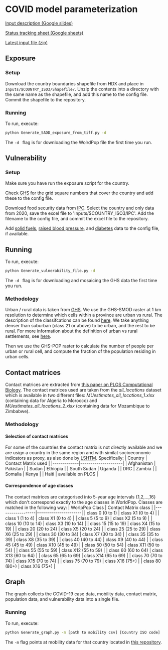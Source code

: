 # COVID model parameterization

[Input description (Google slides)](https://docs.google.com/presentation/d/16hplfTHyJtXoAXTLgNp3LHWP2Upig0eofGcufOsv3RY/edit?usp=sharing)

[Status tracking sheet (Google sheets)](https://docs.google.com/spreadsheets/d/1F-15iyDf_v7hBtr-jdCQMptt5bSFY52YivYRyLFVFBQ/edit?usp=sharing)

[Latest input file (zip)](https://drive.google.com/file/d/1gK3opqhwCc4BRu5PvnYagi0sSI6qnyxn/view)


## Exposure

### Setup

Download the country boundaries shapefile from HDX and place in `Inputs/$COUNTRY_ISO3/Shapefile/`. Unzip the contents
into a directory with the same name as the shapefile, and add this name to the config file.  
Commit the shapefile to the repository.

### Running
To run, execute:
```bash
python Generate_SADD_exposure_from_tiff.py -d
```
The `-d ` flag is for downloading the WolrdPop file the first time you run.  

## Vulnerability

### Setup

Make sure you have run the exposure script for the country. 

Check [GHS](https://ghsl.jrc.ec.europa.eu/download.php) for the grid square numbers that cover the country
and add these to the config file. 

Download food security data from [IPC](http://www.ipcinfo.org/ipc-country-analysis/population-tracking-tool/en/).
Select the country and only data from 2020, save the excel file to 'Inputs/$COUNTRY_ISO3/IPC'. 
Add the filename to the config file, and commit the excel file to the repository. 

Add [solid fuels](https://apps.who.int/gho/data/node.main.135?lang=en), 
[raised blood pressure](https://www.who.int/nmh/countries), and
[diabetes](https://www.who.int/nmh/countries) data to the config file, if available. 
 
## Running 

To run, execute:
```bash
python Generate_vulnerability_file.py -d
```
The `-d ` flag is for downloading and mosaicing the GHS data the first time you run.

### Methodology

Urban / rural data is taken from [GHS](https://ghsl.jrc.ec.europa.eu/). We use the GHS-SMOD raster at 1 km resolution
to determine which cells within a province are urban vs rural. The description of the 
classifcations can be found [here](https://ghsl.jrc.ec.europa.eu/documents/GHSL_Data_Package_2019.pdf).
We take anything denser than suburban (class 21 or above) to be urban, and the rest to be rural.
For more information about the definition of urban vs rural settlements, see 
[here](https://ghsl.jrc.ec.europa.eu/degurbaDefinitions.php).

Then we use the GHS-POP raster to calculate the number of people per urban or rural cell,
and compute the fraction of the population residing in urban cells. 

## Contact matrices

Contact matrices are extracted from [this paper on PLOS Computational Biology](https://journals.plos.org/ploscompbiol/article?id=10.1371/journal.pcbi.1005697#sec020).
The contact matrices used are taken from the _all\_locations_ dataset which is available in two different files: _MUestimates\_all\_locations\_1.xlsx_ (containing data for Algeria to Morocco) and _MUestimates\_all\_locations\_2.xlsx_ (containing data for Mozambique to Zimbabwe).

### Methodology

#### Selection of contact matrices

For some of the countries the contact matrix is not directly available and we are usign a country in the same region and with similat socioeconomic indicators as proxy, as also done by [LSHTM](https://www.dropbox.com/sh/m3n6qjesd7v3rd0/AAC0OblfX-8sVyIuGCsqSZjMa?dl=0). Specifically:
| Country     | Contact Matrix used |
|-------------|---------------------|
| Afghanistan | Pakistan            |
| Sudan       | Ethiopia            |
| South Sudan | Uganda              |
| DRC         | Zambia              |
| Somalia     | Kenya               |
| Haiti       | available on PLOS   |

#### Correspondence of age classes

The contact matrices are categorised into 5-year age intervals {1,2,...,16} which don't correspond exactly to the age classes in WorldPop. Classes are matched in the following way:
| WorlpPop Class   | Contact Matrix class |
|------------------|----------------------|
| class 0 (0 to 1) | class X1 (0 to 4)       |
| class 1 (1 to 4) | class X1 (0 to 4)       |
| class 5 (5 to 9) | class X2 (5 to 9)       |
| class 10 (10 to 14) | class X3 (10 to 14)       |
| class 15 (15 to 19) | class X4 (15 to 19)       |
| class 20 (20 to 24) | class X5 (20 to 24)       |
| class 25 (25 to 29) | class X6 (25 to 29)       |
| class 30 (30 to 34) | class X7 (30 to 34)       |
| class 35 (35 to 39) | class X8 (35 to 39)       |
| class 40 (40 to 44) | class X9 (40 to 44)       |
| class 45 (45 to 49) | class X10 (45 to 49)       |
| class 50 (50 to 54) | class X11 (50 to 54)       |
| class 55 (55 to 59) | class X12 (55 to 59)       |
| class 60 (60 to 64) | class X13 (60 to 64)       |
| class 65 (65 to 69) | class X14 (65 to 69)       |
| class 70 (70 to 74) | class X15 (70 to 74)       |
| class 75 (70 to 79) | class X16 (75+)       |
| class 80 (80+) | class X16 (75+)       |

## Graph
The graph collects the COVID-19 case data, mobility data, contact matrix, population data, and vulnerability data
into a single file.

### Running 

To run, execute:
```bash
python Generate_graph.py -m [path to mobility csv] [Country ISO code]
```
The `-m` flag points at mobility data for that country located in [this repository](https://github.com/OCHA-DAP/pa-movement-patterns-matrix).

